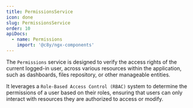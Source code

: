 ```yaml
---
title: PermissionsService
icon: done
slug: PermissionsService
order: 10
apiDocs:
  - name: Permissions
    import: '@c8y/ngx-components'
---
```


The `Permissions` service is designed to verify the access rights of the current logged-in user, across various resources within the application, such as dashboards, files repository, or other manageable entities.

It leverages a `Role-Based Access Control (RBAC)` system to determine the permissions of a user based on their roles, ensuring that users can only interact with resources they are authorized to access or modify.
